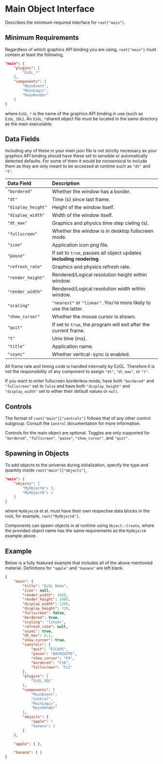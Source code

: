 # Main Object Interface

Describes the minimum-required interface for `root["main"]`.

## Minimum Requirements

Regardless of which graphics API binding you are using, `root["main"]` must
contain at least the following,

```json
"main": {
    "plugins": [
        "EzGL_*"
    ],
    "components": [
        "MainEvent",
        "MainLogic",
        "MainRender"
    ]
}
```

where `EzGL_*` is the name of the graphics API binding in use (such as
`EzGL_SDL`). An `EzGL_*`shared object file must be located in the same
directory as the main executable.

## Data Fields

Including any of these in your main json file is not strictly necessary as your
graphics API binding should have these set to sensible or automatically
detected defaults. For some of them it would be nonsensical to include them as
they are only meant to be accessed at runtime such as `"dt"` and `"t"`.

Data Field         | Description
:----------------- | :----------
`"bordered"`       | Whether the window has a border.
`"dt"`             | Time (s) since last frame.
`"display_height"` | Height of the window itself.
`"display_width"`  | Width of the window itself.
`"dt_max"`         | Graphics and physics time step cieling (s).
`"fullscreen"`     | Whether the window is in desktop fullscreen mode.
`"icon"`           | Application icon png file.
`"pause"`          | If set to `true`, pauses all object updates **including rendering**.
`"refresh_rate"`   | Graphics and physics refresh rate.
`"render_height"`  | Rendered/Logical resolution height within window.
`"render_width"`   | Rendered/Logical resolution width within window.
`"scaling"`        | `"nearest"` or `"linear"`. You're more likely to use the latter.
`"show_cursor"`    | Whether the mouse cursor is shown.
`"quit"`           | If set to `true`, the program will exit after the current frame.
`"t"`              | Unix time (ms).
`"title"`          | Application name.
`"vsync"`          | Whether vertical-sync is enabled.

All frame rate and timing code is handled internally by EzGL. Therefore it is
not the responsibility of any component to assign `"dt"`, `"dt_max"`, or `"t"`.

If you want to enter fullscreen borderless mode, have both `"bordered"` and
`"fullscreen"` set to `false` and have both `"display_height"` and
`"display_width"` set to either their default values or `null`.

## Controls

The format of `root["main"]["controls"]` follows that of any other control
subgroup. Consult the `Control` documentation for more information.

Controls for the main object are optional. Toggles are only supported for
`"bordered"`, `"fullscreen"`, `"pause"`, `"show_cursor"`, and `"quit"`.

## Spawning in Objects

To add objects to the universe during initialization, specify the type and
quantity inside `root["main"]["objects"]`,

```json
"main": {
    "objects": [
        "MyObjectA": 3,
        "MyObjectB": 1
    ]
}
```

where `MyObjectA` et al. must have their own respective data blocks in the
root, for example, `root["MyObjectA"]`.

Components can spawn objects in at runtime using `Object::Create`, where the
provided object name has the same requirements as the `MyObjectA` example
above.

## Example

Below is a fully featured example that includes all of the above mentioned
material. Definitions for `"apple"` and `"banana"` are left blank.

```json
{
    "main": {
        "title": "EzGL Demo",
        "icon": null,
        "render_width": 1920,
        "render_height": 1080,
        "display_width": 1280,
        "display_height": 720,
        "fullscreen": false,
        "bordered": true,
        "scaling": "linear",
        "refresh_rate": null,
        "vsync": true,
        "dt_max": 0.1,
        "show_cursor": true,
        "controls": {
            "quit": "ESCAPE",
            "pause": "BACKQUOTE",
            "show_cursor": "F9",
            "bordered": "F10",
            "fullscreen": "F11"
        },
        "plugins": [
            "EzGL_SDL"
        ],
        "components": [
            "MainEvent",
            "Control",
            "MainLogic",
            "MainRender"
        ],
        "objects": {
            "apple": 7
            "banana": 3
        }
    },

    "apple": { },

    "banana": { }
}
```

